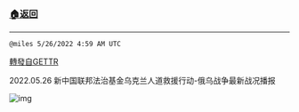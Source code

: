 ###  [:house:返回](README.md)
---


`@miles 5/26/2022 4:59 AM UTC`

[轉發自GETTR](https://gettr.com/post/p1bcka3b4eb)

2022.05.26 新中国联邦法治基金乌克兰人道救援行动-俄乌战争最新战况播报

![img](https://media.gettr.com/group12/origin/2022/05/26/04/e716ed32-3fef-2a05-7e6a-23d91815e33b/6383d6c383a688bc0ce747d8282e44b3.jpeg)
